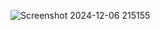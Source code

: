 ![Screenshot 2024-12-06 215155](https://github.com/user-attachments/assets/ce6da13a-9b49-4df9-bd35-dca3814f7695)

